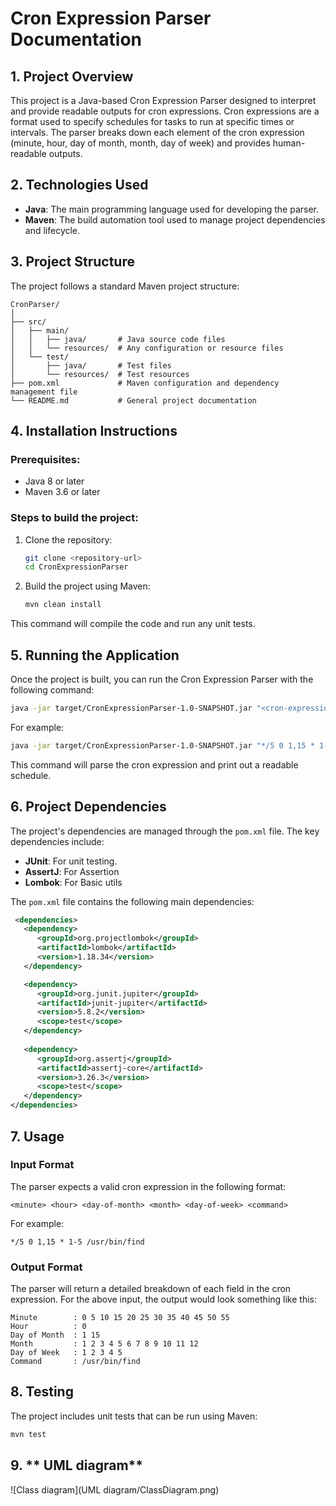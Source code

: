 
# Cron Expression Parser Documentation

## 1. **Project Overview**
This project is a Java-based Cron Expression Parser designed to interpret and provide readable outputs for cron expressions. Cron expressions are a format used to specify schedules for tasks to run at specific times or intervals. The parser breaks down each element of the cron expression (minute, hour, day of month, month, day of week) and provides human-readable outputs.

## 2. **Technologies Used**
- **Java**: The main programming language used for developing the parser.
- **Maven**: The build automation tool used to manage project dependencies and lifecycle.
  
## 3. **Project Structure**
The project follows a standard Maven project structure:
```
CronParser/
│
├── src/
│   ├── main/
│   │   ├── java/       # Java source code files
│   │   └── resources/  # Any configuration or resource files
│   └── test/
│       ├── java/       # Test files
│       └── resources/  # Test resources
├── pom.xml             # Maven configuration and dependency management file
└── README.md           # General project documentation
```

## 4. **Installation Instructions**
### Prerequisites:
- Java 8 or later
- Maven 3.6 or later

### Steps to build the project:
1. Clone the repository:
   ```bash
   git clone <repository-url>
   cd CronExpressionParser
   ```

2. Build the project using Maven:
   ```bash
   mvn clean install
   ```

This command will compile the code and run any unit tests.

## 5. **Running the Application**
Once the project is built, you can run the Cron Expression Parser with the following command:

```bash
java -jar target/CronExpressionParser-1.0-SNAPSHOT.jar "<cron-expression>"
```

For example:
```bash
java -jar target/CronExpressionParser-1.0-SNAPSHOT.jar "*/5 0 1,15 * 1-5 /usr/bin/find"
```

This command will parse the cron expression and print out a readable schedule.

## 6. **Project Dependencies**
The project's dependencies are managed through the `pom.xml` file. The key dependencies include:

- **JUnit**: For unit testing.
- **AssertJ**: For Assertion
- **Lombok**: For Basic utils

The `pom.xml` file contains the following main dependencies:
```xml
 <dependencies>
   <dependency>
      <groupId>org.projectlombok</groupId>
      <artifactId>lombok</artifactId>
      <version>1.18.34</version>
   </dependency>

   <dependency>
      <groupId>org.junit.jupiter</groupId>
      <artifactId>junit-jupiter</artifactId>
      <version>5.8.2</version>
      <scope>test</scope>
   </dependency>
   
   <dependency>
      <groupId>org.assertj</groupId>
      <artifactId>assertj-core</artifactId>
      <version>3.26.3</version>
      <scope>test</scope>
   </dependency>
</dependencies>
```

## 7. **Usage**
### Input Format
The parser expects a valid cron expression in the following format:
```
<minute> <hour> <day-of-month> <month> <day-of-week> <command>
```
For example:
```
*/5 0 1,15 * 1-5 /usr/bin/find
```

### Output Format
The parser will return a detailed breakdown of each field in the cron expression. For the above input, the output would look something like this:
```
Minute        : 0 5 10 15 20 25 30 35 40 45 50 55
Hour          : 0
Day of Month  : 1 15
Month         : 1 2 3 4 5 6 7 8 9 10 11 12
Day of Week   : 1 2 3 4 5
Command       : /usr/bin/find
```

## 8. **Testing**
The project includes unit tests that can be run using Maven:
```bash
mvn test
```

## 9. ** UML diagram**
![Class diagram](UML diagram/ClassDiagram.png)